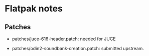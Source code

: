 # Flatpak notes

## Patches

- patches/juce-616-header.patch: needed for JUCE

- patches/odin2-soundbank-creation.patch: submitted upstream.
